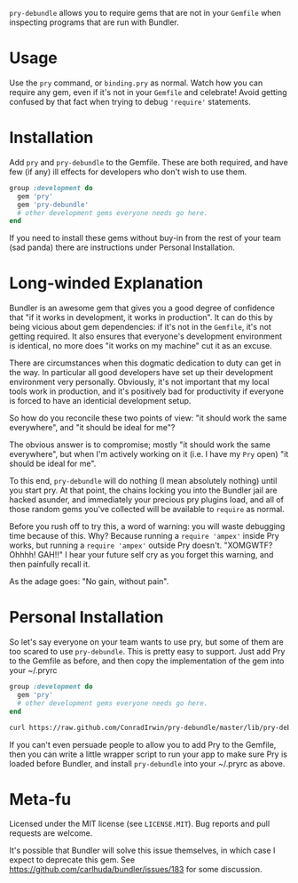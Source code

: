 `pry-debundle` allows you to require gems that are not in your `Gemfile` when inspecting
programs that are run with Bundler.

Usage
=====

Use the `pry` command, or `binding.pry` as normal. Watch how you can require any gem, even if it's not in your `Gemfile` and celebrate! Avoid getting confused by that fact when trying to debug `'require'` statements.


Installation
============

Add `pry` and `pry-debundle` to the Gemfile. These are both required, and have few (if
any) ill effects for developers who don't wish to use them.

```ruby
group :development do
  gem 'pry'
  gem 'pry-debundle'
  # other development gems everyone needs go here.
end
```

If you need to install these gems without buy-in from the rest of your team (sad panda)
there are instructions under Personal Installation.


Long-winded Explanation
=======================

Bundler is an awesome gem that gives you a good degree of confidence that "if it works in
development, it works in production". It can do this by being vicious about gem
dependencies: if it's not in the `Gemfile`, it's not getting required. It also ensures
that everyone's development environment is identical, no more does "it works on my
machine" cut it as an excuse.

There are circumstances when this dogmatic dedication to duty can get in the way. In
particular all good developers have set up their development environment very personally.
Obviously, it's not important that my local tools work in production, and it's positively
bad for productivity if everyone is forced to have an identicial development setup.

So how do you reconcile these two points of view: "it should work the same everywhere",
and "it should be ideal for me"?

The obvious answer is to compromise; mostly "it should work the same everywhere", but when
I'm actively working on it (i.e. I have my `Pry` open) "it should be ideal for me".

To this end, `pry-debundle` will do nothing (I mean absolutely nothing) until you start
pry. At that point, the chains locking you into the Bundler jail are hacked asunder, and
immediately your precious pry plugins load, and all of those random gems you've
collected will be available to `require` as normal.

Before you rush off to try this, a word of warning: you will waste debugging time because
of this. Why? Because running a `require 'ampex'` inside Pry works, but running a `require
'ampex'` outside Pry doesn't. "XOMGWTF? Ohhhh! GAH!!" I hear your future self cry as you
forget this warning, and then painfully recall it.

As the adage goes: "No gain, without pain".


Personal Installation
=====================

So let's say everyone on your team wants to use pry, but some of them are too scared to
use `pry-debundle`. This is pretty easy to support. Just add Pry to the Gemfile as
before, and then copy the implementation of the gem into your ~/.pryrc

```ruby
group :development do
  gem 'pry'
  # other development gems everyone needs go here.
end
```

```bash
curl https://raw.github.com/ConradIrwin/pry-debundle/master/lib/pry-debundle.rb >> ~/.pryrc
```

If you can't even persuade people to allow you to add Pry to the Gemfile, then you can
write a little wrapper script to run your app to make sure Pry is loaded before Bundler,
and install `pry-debundle` into your ~/.pryrc as above.

Meta-fu
=======

Licensed under the MIT license (see `LICENSE.MIT`). Bug reports and pull requests are
welcome.

It's possible that Bundler will solve this issue themselves, in which case I expect to
deprecate this gem. See https://github.com/carlhuda/bundler/issues/183 for some
discussion.
